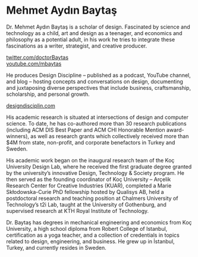 # Mehmet Aydın Baytaş

<div class="row">
<div class="col-md-3" markdown="1">

Dr. Mehmet Aydın Baytaş is a scholar of design. Fascinated by science and technology as a child, art and design as a teenager, and economics and philosophy as a potential adult, in his work he tries to integrate these fascinations as a writer, strategist, and creative producer.

[twitter.com/doctorBaytas](http://twitter.com/doctorBaytas)  
[youtube.com/mbaytas](http://youtube.com/mbaytas)    

</div>

<div class="col-md-3" markdown="1">

He produces Design Discipline – published as a podcast, YouTube channel, and blog – hosting concepts and conversations on design, documenting and juxtaposing diverse perspectives that include business, craftsmanship, scholarship, and personal growth.

[designdisciplin.com](http://designdisciplin.com)  

</div>

</div> <!-- .row -->

<div class="row">

<div class="col-md-6" markdown="1">

His academic research is situated at intersections of design and computer science. To date, he has co-authored more than 30 research publications (including ACM DIS Best Paper and ACM CHI Honorable Mention award-winners), as well as research grants which collectively received more than $4M from state, non-profit, and corporate benefactors in Turkey and Sweden. 

His academic work began on the inaugural research team of the Koç University Design Lab, where he received the first graduate degree granted by the university’s innovative Design, Technology & Society program. He then served as the founding coordinator of Koç University – Arçelik Research Center for Creative Industries (KUAR), completed a Marie Skłodowska-Curie PhD fellowship hosted by Qualisys AB, held a postdoctoral research and teaching position at Chalmers University of Technology’s t2i Lab, taught at the University of Gothenburg, and supervised research at KTH Royal Institute of Technology.

Dr. Baytaş has degrees in mechanical engineering and economics from Koç University, a high school diploma from Robert College of Istanbul, certification as a yoga teacher, and a collection of credentials in topics related to design, engineering, and business. He grew up in İstanbul, Turkey, and currently resides in Sweden.

</div>

</div><!-- .row -->
